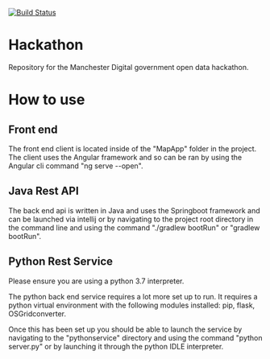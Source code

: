 [![Build Status](https://travis-ci.org/Fraser-Chapman/Hackathon.svg?branch=master)](https://travis-ci.org/Fraser-Chapman/Hackathon)

# Hackathon
Repository for the Manchester Digital government open data hackathon.

# How to use

## Front end
The front end client is located inside of the "MapApp" folder in the project. The client
uses the Angular framework and so can be ran by using the Angular cli command
"ng serve --open".

## Java Rest API
The back end api is written in Java and uses the Springboot framework and can be launched
via intellij or by navigating to the project root directory in the command line and using
the command "./gradlew bootRun" or "gradlew bootRun".

## Python Rest Service
Please ensure you are using a python 3.7 interpreter.

The python back end service requires a lot more set up to run. It requires a python virtual
environment with the following modules installed: pip, flask, OSGridconverter.

Once this has been set up you should be able to launch the service by navigating to the
"pythonservice" directory and using the command "python server.py" or by launching it through
the python IDLE interpreter.